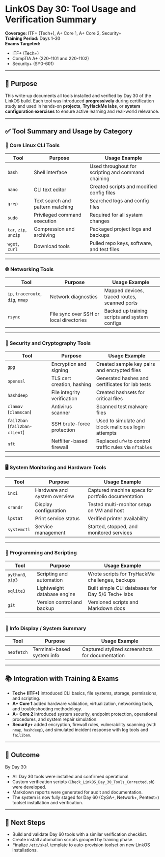 # LinkOS Day 30: Tool Usage and Verification Summary

**Coverage:** ITF+ (Tech+), A+ Core 1, A+ Core 2, Security+  
**Training Period:** Days 1–30  
**Exams Targeted:**  
- ITF+ (Tech+)
- CompTIA A+ (220-1101 and 220-1102)
- Security+ (SY0-601)

---

## 🎯 Purpose

This write-up documents all tools installed and verified by Day 30 of the LinkOS build. Each tool was introduced **progressively** during certification study and used in hands-on **projects**, **TryHackMe labs**, or **system configuration exercises** to ensure active learning and real-world relevance.

---

## ✅ Tool Summary and Usage by Category

### 🔧 Core Linux CLI Tools

| Tool        | Purpose                                       | Usage Example                                     |
|-------------|-----------------------------------------------|--------------------------------------------------|
| `bash`      | Shell interface                               | Used throughout for scripting and command chaining |
| `nano`      | CLI text editor                               | Created scripts and modified config files         |
| `grep`      | Text search and pattern matching              | Searched logs and config files                    |
| `sudo`      | Privileged command execution                  | Required for all system changes                   |
| `tar`, `zip`, `unzip` | Compression and archiving         | Packaged project logs and backups                 |
| `wget`, `curl` | Download tools                             | Pulled repo keys, software, and test files        |

---

### 🌐 Networking Tools

| Tool        | Purpose                                       | Usage Example                                     |
|-------------|-----------------------------------------------|--------------------------------------------------|
| `ip`, `traceroute`, `dig`, `nmap` | Network diagnostics       | Mapped devices, traced routes, scanned ports     |
| `rsync`     | File sync over SSH or local directories       | Backed up training scripts and system configs     |

---

### 🔐 Security and Cryptography Tools

| Tool        | Purpose                                       | Usage Example                                     |
|-------------|-----------------------------------------------|--------------------------------------------------|
| `gpg`       | Encryption and signing                        | Created sample key pairs and encrypted files      |
| `openssl`   | TLS cert creation, hashing                    | Generated hashes and certificates for lab tests   |
| `hashdeep`  | File integrity verification                   | Created hashsets for critical files               |
| `clamav` (`clamscan`) | Antivirus scanner                   | Scanned test malware files                        |
| `fail2ban` (`fail2ban-client`) | SSH brute-force protection | Used to simulate and block malicious login attempts |
| `nft`       | Netfilter-based firewall                      | Replaced `ufw` to control traffic rules via `nftables` |

---

### 🖥️ System Monitoring and Hardware Tools

| Tool        | Purpose                                       | Usage Example                                     |
|-------------|-----------------------------------------------|--------------------------------------------------|
| `inxi`      | Hardware and system overview                  | Captured machine specs for portfolio documentation |
| `xrandr`    | Display configuration                         | Tested multi-monitor setup on VM and host         |
| `lpstat`    | Print service status                          | Verified printer availability                     |
| `systemctl` | Service management                            | Started, stopped, and monitored services          |

---

### 🧠 Programming and Scripting

| Tool        | Purpose                                       | Usage Example                                     |
|-------------|-----------------------------------------------|--------------------------------------------------|
| `python3`, `pip3` | Scripting and automation              | Wrote scripts for TryHackMe challenges, backups   |
| `sqlite3`    | Lightweight database engine                 | Built simple CLI databases for Day 5/6 Tech+ labs |
| `git`        | Version control and backup                  | Versioned scripts and Markdown docs               |

---

### 🎨 Info Display / System Summary

| Tool        | Purpose                                       | Usage Example                                     |
|-------------|-----------------------------------------------|--------------------------------------------------|
| `neofetch`  | Terminal-based system info                   | Captured stylized screenshots for documentation   |

---

## 📚 Integration with Training & Exams

- **Tech+ (ITF+)** introduced CLI basics, file systems, storage, permissions, and scripting.
- **A+ Core 1** added hardware validation, virtualization, networking tools, and troubleshooting methodology.
- **A+ Core 2** introduced system security, endpoint protection, operational procedures, and system repair simulation.
- **Security+** added encryption, firewall rules, vulnerability scanning (with `nmap`, `hashdeep`), and simulated incident response with log tools and `fail2ban`.

---

## 📁 Outcome

By Day 30:
- All Day 30 tools were installed and confirmed operational.
- Custom verification scripts (`Check_LinkOS_Day_30_Tools_Corrected.sh`) were developed.
- Markdown reports were generated for audit and documentation.
- The system is now fully staged for Day 60 (CySA+, Network+, Pentest+) toolset installation and verification.

---

## 🚀 Next Steps

- Build and validate Day 60 tools with a similar verification checklist.
- Create install automation scripts grouped by training phase.
- Finalize `/etc/skel` template to auto-provision toolset on new LinkOS installations.

